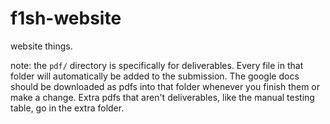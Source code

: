 # f1sh-website
 website things.

 note: the `pdf/` directory is specifically for deliverables. Every file in that folder will automatically be added to the submission. The google docs should be downloaded as pdfs into that folder whenever you finish them or make a change. Extra pdfs that aren't deliverables, like the manual testing table, go in the extra folder.

